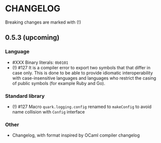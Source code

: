 CHANGELOG
=========

Breaking changes are marked with (!)

0.5.3 (upcoming)
-----

### Language

* #XXX Binary literals: `0b0101`
* (!) #127 It is a compiler error to export two symbols that that differ in
  case only. This is done to be able to provide idiomatic interoperability with
  case-insensitive languages and languages who restrict the casing of public
  symbols (for example Ruby and Go).

### Standard library

* (!) #127 Macro `quark.logging.config` renamed to `makeConfig` to avoid name
  collision with `Config` interface

### Other

* Changelog, with format inspired by OCaml compiler changelog
